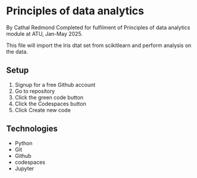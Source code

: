 # Principles of data analytics

By Cathal Redmond 
Completed for fulfilment of Principles of data analytics module at ATU, Jan-May 2025. 

This file will import the Iris dtat set from scikitlearn and perform analysis on the data. 

## Setup 
1. Signup for a free Github account 
2. Go to repository 
3. Click the green code button 
4. Click the Codespaces button
5. Click Create new code 

## Technologies

- Python
- Git
- Github
- codespaces
- Jupyter
